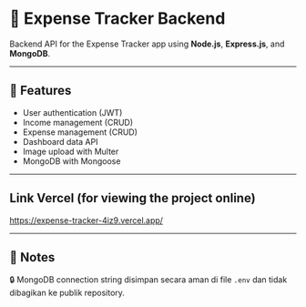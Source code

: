 # 🧾 Expense Tracker Backend

Backend API for the Expense Tracker app using **Node.js**, **Express.js**, and **MongoDB**.

---

## 🚀 Features

- User authentication (JWT)
- Income management (CRUD)
- Expense management (CRUD)
- Dashboard data API
- Image upload with Multer
- MongoDB with Mongoose

---

## Link Vercel (for viewing the project online)
https://expense-tracker-4iz9.vercel.app/

---

## 🧠 Notes

🔒 MongoDB connection string disimpan secara aman di file `.env` dan tidak dibagikan ke publik repository.

